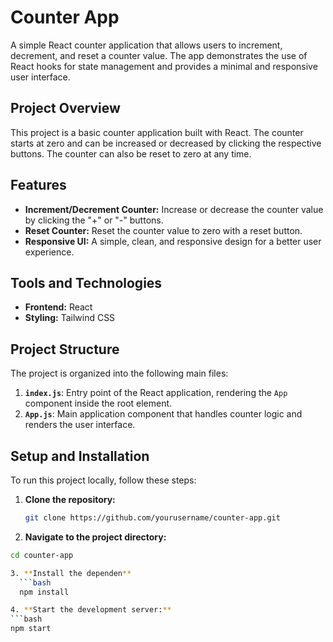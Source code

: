 # Counter App

A simple React counter application that allows users to increment, decrement, and reset a counter value. The app demonstrates the use of React hooks for state management and provides a minimal and responsive user interface.

## Project Overview

This project is a basic counter application built with React. The counter starts at zero and can be increased or decreased by clicking the respective buttons. The counter can also be reset to zero at any time.

## Features

- **Increment/Decrement Counter:** Increase or decrease the counter value by clicking the "+" or "-" buttons.
- **Reset Counter:** Reset the counter value to zero with a reset button.
- **Responsive UI:** A simple, clean, and responsive design for a better user experience.

## Tools and Technologies

- **Frontend:** React
- **Styling:** Tailwind CSS

## Project Structure

The project is organized into the following main files:

1. **`index.js`**: Entry point of the React application, rendering the `App` component inside the root element.
2. **`App.js`**: Main application component that handles counter logic and renders the user interface.

## Setup and Installation

To run this project locally, follow these steps:

1. **Clone the repository:**
   ```bash
   git clone https://github.com/yourusername/counter-app.git
   
2. **Navigate to the project directory:**
  ```bash
  cd counter-app

3. **Install the dependen**
    ```bash
    npm install

4. **Start the development server:**
  ```bash
  npm start
